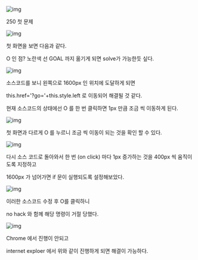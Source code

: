![img](https://k.kakaocdn.net/dn/DrrCt/btqAUvD39s1/4NdeHSs5rDzkDhTuyOAUG1/img.png)



250 첫 문제

 



![img](https://k.kakaocdn.net/dn/bE8fhQ/btqAQNfonh6/KblcLHfnY7yayOzRafByQk/img.png)



첫 화면을 보면 다음과 같다.

O 인 점? 노란색 선 GOAL 까지 옮기게 되면 solve가 가능한듯 싶다.

 



![img](https://k.kakaocdn.net/dn/c4qdfj/btqAU6YlTSl/HprQcerklouav4jkkPcDt0/img.png)



 

소스코드를 보니 왼쪽으로 1600px 인 위치에 도달하게 되면

 

this.href='?go='+this.style.left 로 이동되어 해결될 것 같다.

 

현재 소스코드의 상태에선 O 를 한 번 클릭하면 1px 만큼 조금 씩 이동하게 된다.

 



![img](https://k.kakaocdn.net/dn/b4oR7c/btqASzfVW27/OJPA9K2opry5S6k0OqF201/img.png)



첫 화면과 다르게 O 를 누르니 조금 씩 이동이 되는 것을 확인 할 수 있다.

 

 



![img](https://k.kakaocdn.net/dn/bVQ5Hn/btqASyuw0vn/w1zz3aBTsUa85Esghd1a40/img.png)



다시 소스 코드로 돌아와서 한 번 (on click) 마다 1px 증가하는 것을 400px 씩 움직이도록 지정하고

 

1600px 가 넘어가면 if 문이 실행되도록 설정해보았다.

 



![img](https://k.kakaocdn.net/dn/ZuN7Q/btqARyof6GE/xSpvJfoWC5PiHtXwfhBmK0/img.png)



이러한 소스코드 수정 후 O를 클릭하니

 

no hack 와 함께 해당 명령이 거절 당했다.

 

 



![img](https://k.kakaocdn.net/dn/bVo5K0/btqAU5E9cgc/mY2gVceZIuPCD7AkMzcN01/img.png)



 

Chrome 에서 진행이 안되고

 

internet exploer 에서 위와 같이 진행하게 되면 해결이 가능하다.